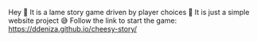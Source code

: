 Hey 👋
It is a lame story game driven by player choices 🧀
It is just a simple website project 😅
Follow the link to start the game: <https://ddeniza.github.io/cheesy-story/>

